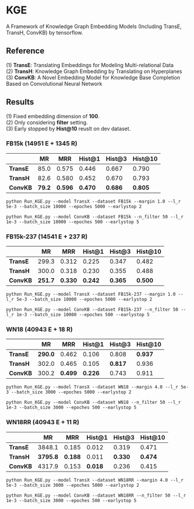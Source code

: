 # KGE
A Framework of Knowledge Graph Embedding Models (Including TransE, TransH, ConvKB) by tensorflow.  

## Reference
(1) **TransE**: Translating Embeddings for Modeling Multi-relational Data   
(2) **TransH**: Knowledge Graph Embedding by Translating on Hyperplanes  
(3) **ConvKB**: A Novel Embedding Model for Knowledge Base Completion Based on Convolutional Neural Network    

## Results 
(1) Fixed embedding dimension of **100**.  
(2) Only considering **filter** setting.  
(3) Early stopped by **Hist@10** reuslt on dev dataset.  

### FB15k (14951 E + 1345 R)
|            | **MR** | **MRR** |**Hist@1**|**Hist@3**|**Hist@10**|
|     --     |   --   |    --   |    --    |    --    |    --     |
| **TransE** | 85.0 | 0.575 | 0.446 | 0.667 | 0.790 |
| **TransH** | 82.6 | 0.580 | 0.452 | 0.670 | 0.793 |
| **ConvKB** | **79.2** | **0.596** | **0.470** | **0.686** | **0.805** |

```
python Run_KGE.py --model TransX --dataset FB15k --margin 1.0 --l_r 5e-3 --batch_size 10000 --epoches 5000 --earlystop 2
```
```
python Run_KGE.py --model ConvKB --dataset FB15k --n_filter 50 --l_r 1e-3 --batch_size 10000 --epoches 500 --earlystop 5
```

### FB15k-237 (14541 E + 237 R)
|            | **MR** | **MRR** |**Hist@1**|**Hist@3**|**Hist@10**|
|     --     |   --   |    --   |    --    |    --    |    --     |
| **TransE** | 299.3 | 0.312 | 0.225 | 0.347 | 0.482 |
| **TransH** | 300.0 | 0.318 | 0.230 | 0.355 | 0.488 |
| **ConvKB** | **251.7** | **0.330** | **0.242** | **0.365** | **0.500** |

```
python Run_KGE.py --model TransX --dataset FB15k-237 --margin 1.0 --l_r 5e-3 --batch_size 10000 --epoches 5000 --earlystop 2
```
```
python Run_KGE.py --model ConvKB --dataset FB15k-237 --n_filter 50 --l_r 1e-3 --batch_size 10000 --epoches 500 --earlystop 5
```

### WN18 (40943 E + 18 R)
|            | **MR** | **MRR** |**Hist@1**|**Hist@3**|**Hist@10**|
|     --     |   --   |    --   |    --    |    --    |    --     |
| **TransE** | **290.0** | 0.462 | 0.106 | 0.808 | **0.937** |
| **TransH** | 302.0 | 0.465 | 0.105 | **0.817** | 0.936 |
| **ConvKB** | 300.2 | **0.499** | **0.226** | 0.743 | 0.911 |

```
python Run_KGE.py --model TransX --dataset WN18 --margin 4.0 --l_r 5e-3 --batch_size 3000 --epoches 5000 --earlystop 2
```
```
python Run_KGE.py --model ConvKB --dataset WN18 --n_filter 50 --l_r 1e-3 --batch_size 3000 --epoches 500 --earlystop 5
```

### WN18RR (40943 E + 11 R)
|            | **MR** | **MRR** |**Hist@1**|**Hist@3**|**Hist@10**|
|     --     |   --   |    --   |    --    |    --    |    --     |
| **TransE** | 3848.1 | 0.185 | 0.012 | 0.319 | 0.471 |
| **TransH** | **3795.8** | **0.188** | 0.011 | **0.330** | **0.474** |
| **ConvKB** | 4317.9 | 0.153 | **0.018** | 0.236 | 0.415 |


```
python Run_KGE.py --model TransX --dataset WN18RR --margin 4.0 --l_r 5e-3 --batch_size 3000 --epoches 5000 --earlystop 2
```
```
python Run_KGE.py --model ConvKB --dataset WN18RR --n_filter 50 --l_r 1e-3 --batch_size 3000 --epoches 500 --earlystop 5
```
